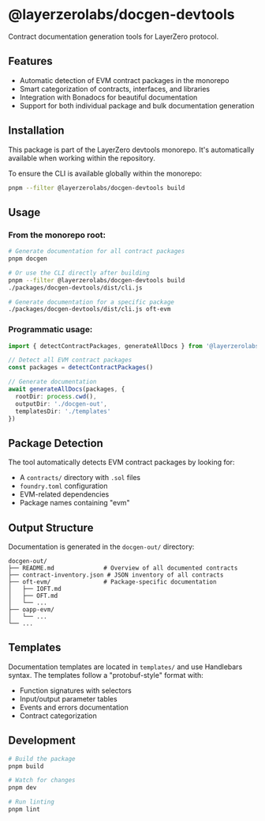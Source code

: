 # @layerzerolabs/docgen-devtools

Contract documentation generation tools for LayerZero protocol.

## Features

- Automatic detection of EVM contract packages in the monorepo
- Smart categorization of contracts, interfaces, and libraries
- Integration with Bonadocs for beautiful documentation
- Support for both individual package and bulk documentation generation

## Installation

This package is part of the LayerZero devtools monorepo. It's automatically available when working within the repository.

To ensure the CLI is available globally within the monorepo:
```bash
pnpm --filter @layerzerolabs/docgen-devtools build
```

## Usage

### From the monorepo root:

```bash
# Generate documentation for all contract packages
pnpm docgen

# Or use the CLI directly after building
pnpm --filter @layerzerolabs/docgen-devtools build
./packages/docgen-devtools/dist/cli.js

# Generate documentation for a specific package
./packages/docgen-devtools/dist/cli.js oft-evm
```

### Programmatic usage:

```typescript
import { detectContractPackages, generateAllDocs } from '@layerzerolabs/docgen-devtools'

// Detect all EVM contract packages
const packages = detectContractPackages()

// Generate documentation
await generateAllDocs(packages, {
  rootDir: process.cwd(),
  outputDir: './docgen-out',
  templatesDir: './templates'
})
```

## Package Detection

The tool automatically detects EVM contract packages by looking for:
- A `contracts/` directory with `.sol` files
- `foundry.toml` configuration
- EVM-related dependencies
- Package names containing "evm"

## Output Structure

Documentation is generated in the `docgen-out/` directory:
```
docgen-out/
├── README.md              # Overview of all documented contracts
├── contract-inventory.json # JSON inventory of all contracts
├── oft-evm/               # Package-specific documentation
│   ├── IOFT.md
│   ├── OFT.md
│   └── ...
├── oapp-evm/
│   └── ...
└── ...
```

## Templates

Documentation templates are located in `templates/` and use Handlebars syntax. The templates follow a "protobuf-style" format with:
- Function signatures with selectors
- Input/output parameter tables
- Events and errors documentation
- Contract categorization

## Development

```bash
# Build the package
pnpm build

# Watch for changes
pnpm dev

# Run linting
pnpm lint
```
